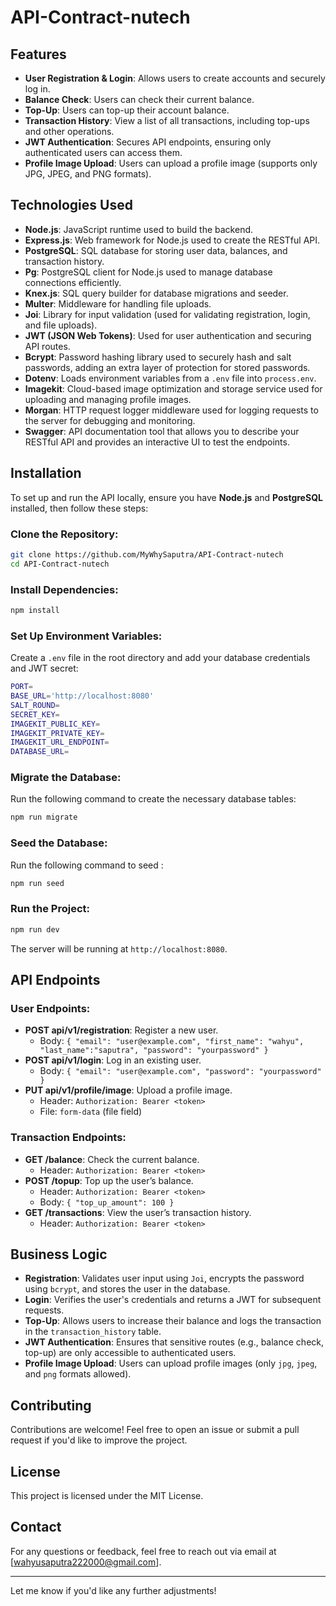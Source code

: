# API-Contract-nutech

## Features
- **User Registration & Login**: Allows users to create accounts and securely log in.
- **Balance Check**: Users can check their current balance.
- **Top-Up**: Users can top-up their account balance.
- **Transaction History**: View a list of all transactions, including top-ups and other operations.
- **JWT Authentication**: Secures API endpoints, ensuring only authenticated users can access them.
- **Profile Image Upload**: Users can upload a profile image (supports only JPG, JPEG, and PNG formats).

## Technologies Used
- **Node.js**: JavaScript runtime used to build the backend.
- **Express.js**: Web framework for Node.js used to create the RESTful API.
- **PostgreSQL**: SQL database for storing user data, balances, and transaction history.
- **Pg**: PostgreSQL client for Node.js used to manage database connections efficiently.
- **Knex.js**: SQL query builder for database migrations and seeder.
- **Multer**: Middleware for handling file uploads.
- **Joi**: Library for input validation (used for validating registration, login, and file uploads).
- **JWT (JSON Web Tokens)**: Used for user authentication and securing API routes.
- **Bcrypt**: Password hashing library used to securely hash and salt passwords, adding an extra layer of protection for stored passwords.
- **Dotenv**: Loads environment variables from a `.env` file into `process.env`.
- **Imagekit**: Cloud-based image optimization and storage service used for uploading and managing profile images.
- **Morgan**: HTTP request logger middleware used for logging requests to the server for debugging and monitoring.
- **Swagger**: API documentation tool that allows you to describe your RESTful API and provides an interactive UI to test the endpoints.

## Installation

To set up and run the API locally, ensure you have **Node.js** and **PostgreSQL** installed, then follow these steps:

### Clone the Repository:
```bash
git clone https://github.com/MyWhySaputra/API-Contract-nutech
cd API-Contract-nutech
```

### Install Dependencies:
```bash
npm install
```

### Set Up Environment Variables:
Create a `.env` file in the root directory and add your database credentials and JWT secret:
```bash
PORT=
BASE_URL='http://localhost:8080'
SALT_ROUND=
SECRET_KEY=
IMAGEKIT_PUBLIC_KEY=
IMAGEKIT_PRIVATE_KEY=
IMAGEKIT_URL_ENDPOINT=
DATABASE_URL=
```

### Migrate the Database:
Run the following command to create the necessary database tables:
```bash
npm run migrate
```

### Seed the Database:
Run the following command to seed :
``` bash
npm run seed
```

### Run the Project:
```bash
npm run dev
```
The server will be running at `http://localhost:8080`.

## API Endpoints

### User Endpoints:
- **POST api/v1/registration**: Register a new user.
  - Body: `{ "email": "user@example.com", "first_name": "wahyu", "last_name":"saputra", "password": "yourpassword" }`
- **POST api/v1/login**: Log in an existing user.
  - Body: `{ "email": "user@example.com", "password": "yourpassword" }`
- **PUT api/v1/profile/image**: Upload a profile image.
  - Header: `Authorization: Bearer <token>`
  - File: `form-data` (file field)

### Transaction Endpoints:
- **GET /balance**: Check the current balance.
  - Header: `Authorization: Bearer <token>`
- **POST /topup**: Top up the user’s balance.
  - Header: `Authorization: Bearer <token>`
  - Body: `{ "top_up_amount": 100 }`
- **GET /transactions**: View the user’s transaction history.
  - Header: `Authorization: Bearer <token>`

## Business Logic
- **Registration**: Validates user input using `Joi`, encrypts the password using `bcrypt`, and stores the user in the database.
- **Login**: Verifies the user's credentials and returns a JWT for subsequent requests.
- **Top-Up**: Allows users to increase their balance and logs the transaction in the `transaction_history` table.
- **JWT Authentication**: Ensures that sensitive routes (e.g., balance check, top-up) are only accessible to authenticated users.
- **Profile Image Upload**: Users can upload profile images (only `jpg`, `jpeg`, and `png` formats allowed).

## Contributing
Contributions are welcome! Feel free to open an issue or submit a pull request if you'd like to improve the project.

## License
This project is licensed under the MIT License.

## Contact
For any questions or feedback, feel free to reach out via email at [wahyusaputra222000@gmail.com].

---

Let me know if you'd like any further adjustments!
